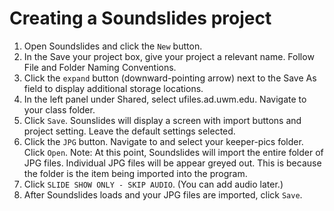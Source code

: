 # Creating a Soundslides project

1. Open Soundslides and click the `New` button.
2. In the Save your project box, give your project a relevant name. Follow File and Folder Naming Conventions. 
3. Click the `expand` button \(downward-pointing arrow\) next to the Save As field to display additional storage locations. 
4. In the left panel under Shared, select ufiles.ad.uwm.edu. Navigate to your class folder.
5. Click `Save`. Sounslides will display a screen with import buttons and project setting. Leave the default settings selected.
6. Click the `JPG` button. Navigate to and select your keeper-pics folder. Click `Open`. Note: At this point, Soundslides will import the entire folder of JPG files. Individual JPG files will be appear greyed out. This is because the folder is the item being imported into the program. 
7. Click `SLIDE SHOW ONLY - SKIP AUDIO`. \(You can add audio later.\)
8. After Soundslides loads and your JPG files are imported, click `Save`.

